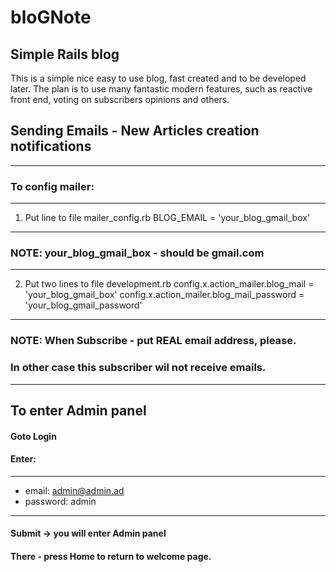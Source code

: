 # bloGNote
Simple Rails blog
------------------
This is a simple nice easy to use blog, fast created and to be developed later.
The plan is to use many fantastic modern features, such as reactive front end, voting on subscribers opinions and others.

## Sending Emails - New Articles creation notifications
-------------------------------------------------------
### To config mailer:
------------------------
1. Put line to file mailer_config.rb
  BLOG_EMAIL = 'your_blog_gmail_box'
--------------------------------------------
### NOTE: your_blog_gmail_box - should be gmail.com
--------------------------------------------------------
2. Put two lines to file development.rb
  config.x.action_mailer.blog_mail = 'your_blog_gmail_box'
  config.x.action_mailer.blog_mail_password = 'your_blog_gmail_password'
-------------------------------------------------------
### NOTE: When Subscribe - put REAL email address, please.
### In other case this subscriber wil not receive emails.
-----------------------------------------------------------

## To enter Admin panel

#### Goto Login
#### Enter:
------------------------------------------------------------
- email: admin@admin.ad
- password: admin
----------------------------------------------------------------------------
#### Submit -> you will enter Admin panel
#### There - press Home to return to welcome page.

